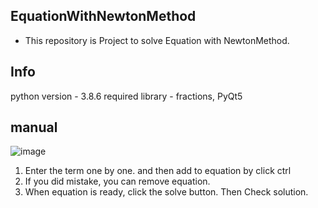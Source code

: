 EquationWithNewtonMethod
--------------------
- This repository is Project to solve Equation with NewtonMethod.


Info
-----------
python version - 3.8.6
required library - fractions, PyQt5


manual
-----------------------
![image](https://user-images.githubusercontent.com/66504341/124352674-c23f2a00-dc3c-11eb-93a9-016b23ce7a07.png)

1. Enter the term one by one. and then add to equation by click ctrl
2. If you did mistake, you can remove equation.
3. When equation is ready, click the solve button. Then Check solution.




